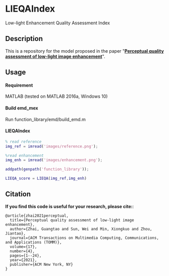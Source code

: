 # LIEQAIndex

Low-light Enhancement Quality Assessment Index

## Description
This is a repository for the model proposed in the paper "[**Perceptual quality assessment of low-light image enhancement**](https://dl.acm.org/doi/abs/10.1145/3457905)". 


## Usage

#### Requirement
MATLAB (tested on MATLAB 2016a, Windows 10)

#### Build emd_mex

Run function_library/emd/build_emd.m


#### LIEQAIndex

```matlab
% read reference
img_ref = imread('images/reference.png');

%read enhancement
img_enh = imread('images/enhancement.png');

addpath(genpath('function_library'));

LIEQA_score = LIEQA(img_ref,img_enh)
```


## Citation


**If you find this code is useful for your research, please cite:**:
```
@article{zhai2021perceptual,
  title={Perceptual quality assessment of low-light image enhancement},
  author={Zhai, Guangtao and Sun, Wei and Min, Xiongkuo and Zhou, Jiantao},
  journal={ACM Transactions on Multimedia Computing, Communications, and Applications (TOMM)},
  volume={17},
  number={4},
  pages={1--24},
  year={2021},
  publisher={ACM New York, NY}
}
```

